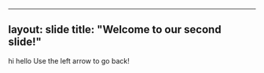 ---
layout: slide
title: "Welcome to our second slide!"
---
hi hello
Use the left arrow to go back!
